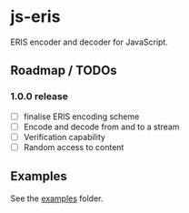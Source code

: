# js-eris

ERIS encoder and decoder for JavaScript.

## Roadmap / TODOs

### 1.0.0 release

- [ ] finalise ERIS encoding scheme
- [ ] Encode and decode from and to a stream
- [ ] Verification capability
- [ ] Random access to content

## Examples

See the [examples](./examples) folder.

